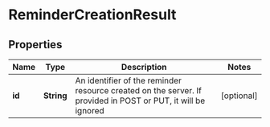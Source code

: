 
# ReminderCreationResult

## Properties
Name | Type | Description | Notes
------------ | ------------- | ------------- | -------------
**id** | **String** | An identifier of the reminder resource created on the server. If provided in POST or PUT, it will be ignored |  [optional]



